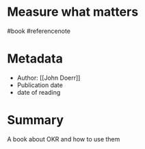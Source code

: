 # Measure what matters

#book #referencenote

# Metadata 
- Author: [[John Doerr]]
- Publication date
- date of reading

# Summary
A book about OKR and how to use them